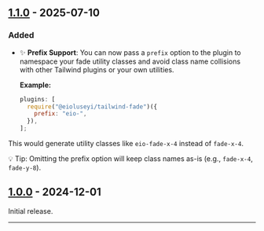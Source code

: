## [1.1.0] - 2025-07-10

### Added

- ✨ **Prefix Support**: You can now pass a `prefix` option to the plugin to namespace your fade utility classes and avoid class name collisions with other Tailwind plugins or your own utilities.

  **Example:**

  ```js
  plugins: [
    require("@eioluseyi/tailwind-fade")({
      prefix: "eio-",
    }),
  ];
  ```

This would generate utility classes like `eio-fade-x-4` instead of `fade-x-4`.

💡 Tip: Omitting the prefix option will keep class names as-is (e.g., `fade-x-4`, `fade-y-8`).

## [1.0.0] - 2024-12-01

Initial release.

---

[1.1.0]: https://github.com/eioluseyi/tailwind-fade/compare/v1.0.0...v1.1.0
[1.0.0]: https://github.com/eioluseyi/tailwind-fade/releases/tag/v1.0.0
